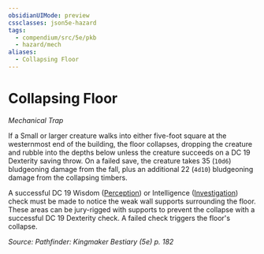 ```yaml
---
obsidianUIMode: preview
cssclasses: json5e-hazard
tags:
  - compendium/src/5e/pkb
  - hazard/mech
aliases:
  - Collapsing Floor
---
```

# Collapsing Floor
*Mechanical Trap*  

If a Small or larger creature walks into either five-foot square at the westernmost end of the building, the floor collapses, dropping the creature and rubble into the depths below unless the creature succeeds on a DC 19 Dexterity saving throw. On a failed save, the creature takes 35 (`10d6`) bludgeoning damage from the fall, plus an additional 22 (`4d10`) bludgeoning damage from the collapsing timbers.

A successful DC 19 Wisdom ([Perception](2-Mechanics/CLI/rules/skills.md#Perception)) or Intelligence ([Investigation](2-Mechanics/CLI/rules/skills.md#Investigation)) check must be made to notice the weak wall supports surrounding the floor. These areas can be jury-rigged with supports to prevent the collapse with a successful DC 19 Dexterity check. A failed check triggers the floor's collapse.

*Source: Pathfinder: Kingmaker Bestiary (5e) p. 182*